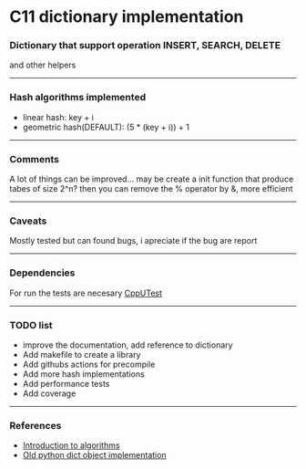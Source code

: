 # C11 dictionary implementation
### Dictionary that support operation INSERT, SEARCH, DELETE
and other helpers

---

### Hash algorithms implemented
- linear hash: key + i
- geometric hash(DEFAULT): (5 * (key + i)) + 1
---

### Comments
A lot of things can be improved...
may be create a init function that produce tabes of size 2^n?
then you can remove the % operator by &, more efficient

---

### Caveats

Mostly tested but can found bugs, i apreciate if the bug are report

---
### Dependencies
For run the tests are necesary [CppUTest](https://cpputest.github.io/)

---
### TODO list
- improve the documentation, add reference to dictionary
- Add makefile to create a library
- Add githubs actions for precompile
- Add more hash implementations
- Add performance tests
- Add coverage
---


### References
- [Introduction to algorithms](https://en.wikipedia.org/wiki/Introduction_to_Algorithms)
- [Old python dict object implementation](https://github.com/python/cpython/blob/master/Objects/dictobject.c)
